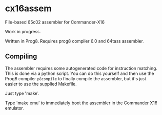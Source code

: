 # cx16assem

File-based 65c02 assembler for Commander-X16

Work in progress.

Written in Prog8. Requires prog8 compiler 6.0 and 64tass assembler.

Compiling
---------

The assembler requires some autogenerated code for instruction matching.
This is done via a python script. You can do this yourself and then use
the Prog8 compiler ``p8compile`` to finally compile the assembler, but
it's just easier to use the supplied Makefile.

Just type 'make'.

Type 'make emu' to immediately boot the assembler in the Commander X16 emulator.
